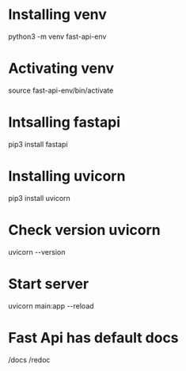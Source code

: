 # Installing venv
python3 -m venv fast-api-env

# Activating venv
source fast-api-env/bin/activate

# Intsalling fastapi
pip3 install fastapi

# Installing uvicorn
pip3 install uvicorn

# Check version uvicorn
uvicorn --version

# Start server
uvicorn main:app --reload

# Fast Api has default docs
/docs
/redoc
